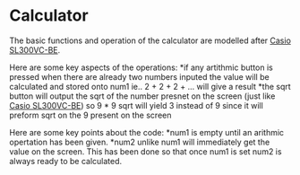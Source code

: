 # Calculator
The basic functions and operation of the calculator are modelled after [Casio SL300VC-BE](https://www.casio.com/products/calculators/basic/sl300vc-be).

Here are some key aspects of the operations:
*if any artithmic button is pressed when there are already two numbers inputed the value will be calculated and stored onto num1 ie.. 2 + 2 + 2 + ...  will give a result
*the sqrt button will output the sqrt of the number presnet on the screen (just like [Casio SL300VC-BE](https://www.casio.com/products/calculators/basic/sl300vc-be)) so 9 * 9 sqrt will yield 3 instead of 9 since it will preform sqrt on the 9 present on the screen

Here are some key points about the code:
*num1 is empty until an arithmic opertation has been given.
*num2 unlike num1 will immediately get the value on the screen. This has been done so that once num1 is set num2 is always ready to be calculated. 